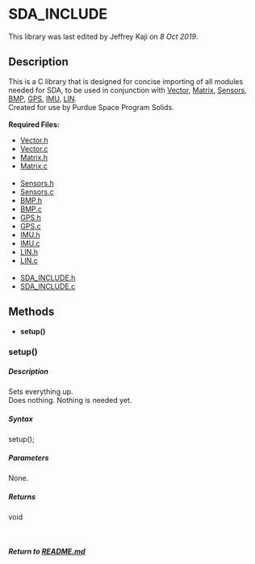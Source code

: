 # SDA_INCLUDE
This library was last edited by Jeffrey Kaji on *8 Oct 2019*. <br/>

## Description
This is a C library that is designed for concise importing of all modules needed for SDA, 
to be used in conjunction with 
[Vector](Vector.md),
[Matrix](Matrix.md),
[Sensors](Sensors.md),
[BMP](BMP.md),
[GPS](GPS.md),
[IMU](IMU.md),
[LIN](LIN.md). <br/>
Created for use by Purdue Space Program Solids. <br/><br/>
__Required Files:__
* [Vector.h](../src/Vector.h)
* [Vector.c](../src/Vector.c)
* [Matrix.h](../src/Matrix.h)
* [Matrix.c](../src/Matrix.c) <br/><br/>
* [Sensors.h](../src/Sensors.h)
* [Sensors.c](../src/Sensors.c)
* [BMP.h](../src/BMP.h)
* [BMP.c](../src/BMP.c)
* [GPS.h](../src/GPS.h)
* [GPS.c](../src/GPS.c)
* [IMU.h](../src/IMU.h)
* [IMU.c](../src/IMU.c)
* [LIN.h](../src/LIN.h)
* [LIN.c](../src/LIN.c) <br/><br/>
* [SDA_INCLUDE.h](../src/SDA_INCLUDE.h)
* [SDA_INCLUDE.c](../src/SDA_INCLUDE.c)

## Methods
* **setup()**

### setup()
##### Description
Sets everything up. <br/>
Does nothing. Nothing is needed yet.
##### Syntax
setup();
##### Parameters
None.
##### Returns
void

<br/>

##### Return to [README.md](README.md)